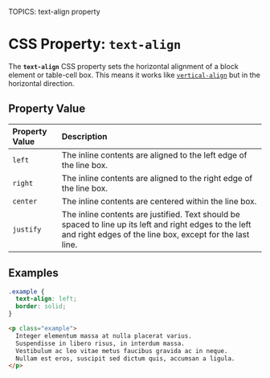 TOPICS: text-align property

# CSS Property: `text-align`

The **`text-align`** CSS property sets the horizontal alignment of a block element or table-cell box.
This means it works like [`vertical-align`](/en/webfrontend/vertical-align_property) but in the
horizontal direction.

## Property Value

| Property Value | Description |
| :--- | :--- |
| `left` | The inline contents are aligned to the left edge of the line box. |
| `right` | The inline contents are aligned to the right edge of the line box. |
| `center` | The inline contents are centered within the line box. |
| `justify` | The inline contents are justified. Text should be spaced to line up its left and right edges to the left and right edges of the line box, except for the last line. |

## Examples

```css
.example {
  text-align: left;
  border: solid;
}
```

```html
<p class="example">
  Integer elementum massa at nulla placerat varius.
  Suspendisse in libero risus, in interdum massa.
  Vestibulum ac leo vitae metus faucibus gravida ac in neque.
  Nullam est eros, suscipit sed dictum quis, accumsan a ligula.
</p>
```
